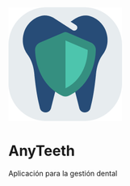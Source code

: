 ![AnyTeeth](src/main/resources/com/charlymech/anyteeth/img/light/any_teeth_tray_icon.png)

# AnyTeeth

Aplicación para la gestión dental